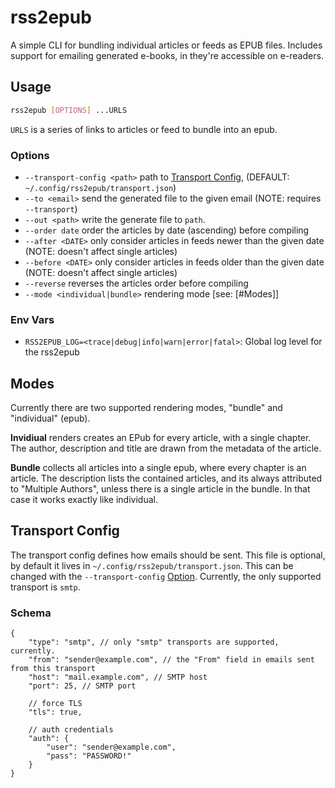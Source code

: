 # rss2epub

A simple CLI for bundling individual articles or feeds as EPUB files.
Includes support for emailing generated e-books, in they're accessible on e-readers.

## Usage

```sh
rss2epub [OPTIONS] ...URLS
```

`URLS` is a series of links to articles or feed to bundle into an epub.

### Options

- `--transport-config <path>` path to [Transport Config](#transport-config), (DEFAULT: `~/.config/rss2epub/transport.json`)
- `--to <email>` send the generated file to the given email (NOTE: requires `--transport`)
- `--out <path>` write the generate file to `path`.
- `--order date` order the articles by date (ascending) before compiling
- `--after <DATE>` only consider articles in feeds newer than the given date (NOTE: doesn't affect single articles)
- `--before <DATE>` only consider articles in feeds older than the given date (NOTE: doesn't affect single articles)
- `--reverse` reverses the articles order before compiling
- `--mode <individual|bundle>` rendering mode [see: [#Modes]]

### Env Vars

- `RSS2EPUB_LOG=<trace|debug|info|warn|error|fatal>`: Global log level for the rss2epub

## Modes

Currently there are two supported rendering modes, "bundle" and "individual" (epub).

**Invidiual** renders creates an EPub for every article, with a single chapter. The author, description and title are drawn from the metadata of the article.

**Bundle** collects all articles into a single epub, where every chapter is an article. The description lists the contained articles, and its always attributed to "Multiple Authors", unless there is a single article in the bundle. In that case it works exactly like individual.

## Transport Config

The transport config defines how emails should be sent. This file is optional, by default it lives in `~/.config/rss2epub/transport.json`. This can be changed with the `--transport-config` [Option](#options).
Currently, the only supported transport is `smtp`.

### Schema

```json5
{
    "type": "smtp", // only "smtp" transports are supported, currently.
    "from": "sender@example.com", // the "From" field in emails sent from this transport
    "host": "mail.example.com", // SMTP host
    "port": 25, // SMTP port

    // force TLS
    "tls": true,

    // auth credentials
    "auth": {
        "user": "sender@example.com",
        "pass": "PASSWORD!"
    }
}
```

